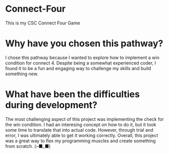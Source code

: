 # Connect-Four
This is my CSC Connect Four Game

# Why have you chosen this pathway?
I chose this pathway because I wanted to explore how to implement a win condition for connect 4. Despite being a somewhat experienced coder, I found it to be a fun and engaging way to challenge my skills and build something new.

# What have been the difficulties during development? 
The most challenging aspect of this project was implementing the check for the win condition. I had an interesing concept on how to do it, but it took some time to translate that into actual code. However, through trial and error, I was ultimately able to get it working correctly.
Overall, this project was a great way to flex my programming muscles and create something from scratch.
(⌐■_■)